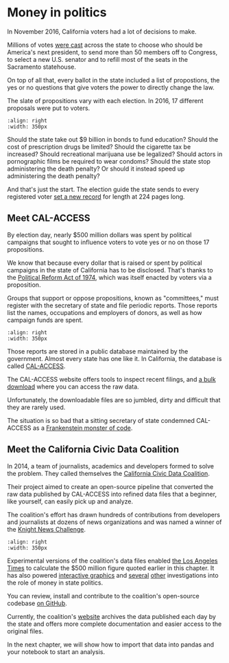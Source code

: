 ```{include} _templates/nav.html
```


# Money in politics

In November 2016, California voters had a lot of decisions to make.

Millions of votes [were cast](http://graphics.latimes.com/la-na-pol-2016-election-results-california/) across the state to choose who should be America's next president, to send more than 50 members off to Congress, to select a new U.S. senator and to refill most of the seats in the Sacramento statehouse.

On top of all that, every ballot in the state included a list of propostions, the yes or no questions that give voters the power to directly change the law.

The slate of propositions vary with each election. In 2016, 17 different proposals were put to voters.

```{figure} /_static/voter_guide.jpg
:align: right
:width: 350px
```

Should the state take out \$9 billion in bonds to fund education? Should the cost of prescription drugs be limited? Should the cigarette tax be increased? Should recreational marijuana use be legalized? Should actors in pornographic films be required to wear condoms? Should the state stop administering the death penalty? Or should it instead speed up administering the death penalty?

And that's just the start. The election guide the state sends to every registered voter [set a new record](http://www.latimes.com/politics/la-pol-ca-california-voter-guide-november-ballot-20160909-snap-story.html) for length at 224 pages long.

## Meet CAL-ACCESS

By election day, nearly \$500 million dollars was spent by political campaigns that sought to influence voters to vote yes or no on those 17 propositions.

We know that because every dollar that is raised or spent by political campaigns in the state of California has to be disclosed. That's thanks to the [Political Reform Act of 1974](http://www.fppc.ca.gov/about-fppc/about-the-political-reform-act.html), which was itself enacted by voters via a proposition.

Groups that support or oppose propositions, known as "committees," must register with the secretary of state and file periodic reports. Those reports list the names, occupations and employers of donors, as well as how campaign funds are spent.

```{figure} /_static/hello_calaccess.png
:align: right
:width: 350px
```

Those reports are stored in a public database maintained by the government. Almost every state has one like it. In California, the database is called [CAL-ACCESS](http://cal-access.sos.ca.gov/).

The CAL-ACCESS website offers tools to inspect recent filings, and [a bulk download](http://www.sos.ca.gov/campaign-lobbying/cal-access-resources/raw-data-campaign-finance-and-lobbying-activity/) where you can access the raw data.

Unfortunately, the downloadable files are so jumbled, dirty and difficult that they are rarely used.

The situation is so bad that a sitting secretary of state condemned CAL-ACCESS as a [Frankenstein monster of code](http://www.sacbee.com/news/politics-government/capitol-alert/article49257065.html).

## Meet the California Civic Data Coalition

In 2014, a team of journalists, academics and developers formed to solve the problem. They called themselves the [California Civic Data Coalition](http://www.californiacivicdata.org/about/).

Their project aimed to create an open-source pipeline that converted the raw data published by CAL-ACCESS into refined data files that a beginner, like yourself, can easily pick up and analyze.

The coalition's effort has drawn hundreds of contributions from developers and journalists at dozens of news organizations and was named a winner of the [Knight News Challenge](http://www.californiacivicdata.org/2015/07/22/knight-news-challenge/).

```{figure} /_static/hello_ccdc.png
:align: right
:width: 350px
```

Experimental versions of the coalition's data files enabled [the Los Angeles Times](http://www.latimes.com/politics/la-pol-ca-road-map-california-2018-campaign-spending-20170219-story.html?foo=bar) to calculate the \$500 million figure quoted earlier in this chapter. It has also powered [interactive graphics](http://www.latimes.com/projects/la-pol-ca-california-governor-2018-money/) and [several](http://www.latimes.com/local/politics/la-me-pol-brown-money-20141031-story.html) [other](http://www.latimes.com/politics/la-pol-ca-newsom-waterfront-governor-20170519-story.html) investigations into the role of money in state politics.

You can review, install and contribute to the coalition's open-source codebase [on GitHub](https://www.github.com/california-civic-data-coalition).

Currently, the coalition's [website](http://www.californiacivicdata.org/) archives the data published each day by the state and offers more complete documentation and easier access to the original files.

In the next chapter, we will show how to import that data into pandas and your notebook to start an analysis.
